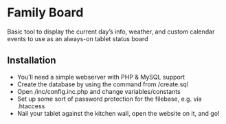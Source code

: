 # Family Board
Basic tool to display the current day’s info, weather, and custom calendar events to use as an always-on tablet status board

## Installation

- You’ll need a simple webserver with PHP & MySQL support
- Create the database by using the command from /create.sql
- Open /inc/config.inc.php and change variables/constants
- Set up some sort of password protection for the filebase, e.g. via .htaccess
- Nail your tablet against the kitchen wall, open the website on it, and go!